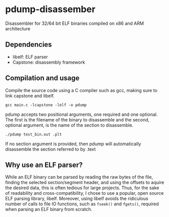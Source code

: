 # pdump-disassember
Disassembler for 32/64 bit ELF binaries compiled on x86 and ARM architecture

## Dependencies
- libelf: ELF parser
- Capstone: disassembly framework
## Compilation and usage
Compile the source code using a C compiler such as gcc, making sure to link capstone and libelf.
```
gcc main.c -lcapstone -lelf -o pdump
```
pdump accepts two positional arguments, one required and one optional. The first is the filename of the binary to disassemble and the second, optional argument, is the name of the section to disassemble.
```
./pdump test_bin.out .plt
```
If no section argument is provided, then pdump will automatically disassemble the section referred to by .text
## Why use an ELF parser?
While an ELF binary can be parsed by reading the raw bytes of the file, finding the selected section/segment header, and using the offsets to aquire the desired data, this is often tedious for large projects. Thus, for the sake of readability and cross-compatibility, I chose to use a popular, open source ELF parsing library, libelf. Moreover, using libelf avoids the ridiculous number of calls to file IO functions, such as ```fseek()``` and ```fgets()```, required when parsing an ELF binary from scratch.
